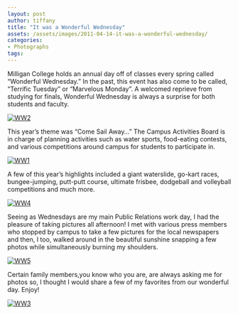 ```yaml
---
layout: post
author: tiffany
title: "It was a Wonderful Wednesday"
assets: /assets/images/2011-04-14-it-was-a-wonderful-wednesday/
categories: 
- Photographs
tags: 
---
```


Milligan College holds an annual day off of classes every spring called “Wonderful Wednesday.” In the past, this event has also come to be called, “Terrific Tuesday” or “Marvelous Monday”. A welcomed reprieve from studying for finals, Wonderful Wednesday is always a surprise for both students and faculty.

[![](jekyll_uploads/2011/04/WW2-575x383.jpg "WW2")](http://www.sweetpeonies.com/2011/04/it-was-a-wonderful-wednesday/ww2/)

This year’s theme was “Come Sail Away…” The Campus Activities Board is in charge of planning activities such as water sports, food-eating contests, and various competitions around campus for students to participate in.

[![](jekyll_uploads/2011/04/WW1-575x383.jpg "WW1")](http://www.sweetpeonies.com/2011/04/it-was-a-wonderful-wednesday/ww1/)

A few of this year’s highlights included a giant waterslide, go-kart races, bungee-jumping, putt-putt course, ultimate frisbee, dodgeball and volleyball competitions and much more.

[![](jekyll_uploads/2011/04/WW4-325x487.jpg "WW4")](http://www.sweetpeonies.com/2011/04/it-was-a-wonderful-wednesday/ww4/)

Seeing as Wednesdays are my main Public Relations work day, I had the pleasure of taking pictures all afternoon! I met with various press members who stopped by campus to take a few pictures for the local newspapers and then, I too, walked around in the beautiful sunshine snapping a few photos while simultaneously burning my shoulders.

[![](jekyll_uploads/2011/04/WW5-575x383.jpg "WW5")](http://www.sweetpeonies.com/2011/04/it-was-a-wonderful-wednesday/ww5/)

Certain family members,you know who you are, are always asking me for photos so, I thought I would share a few of my favorites from our wonderful day. Enjoy!

[![](jekyll_uploads/2011/04/WW3-575x383.jpg "WW3")](http://www.sweetpeonies.com/2011/04/it-was-a-wonderful-wednesday/ww3/)
